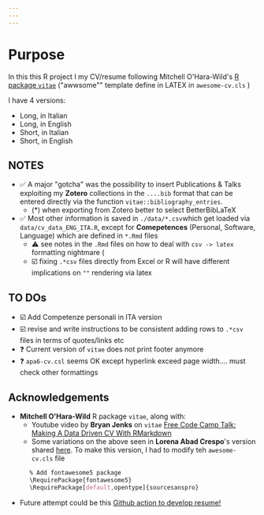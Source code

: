 ```yaml
---
---
---
```


# Purpose

In this this R project I my CV/resume following Mitchell O'Hara-Wild's [R package `vitae`](https://github.com/mitchelloharawild/vitae) ("awwsome"" template define in LATEX in `awesome-cv.cls` )

I have 4 versions:

-   Long, in Italian
-   Long, in English
-   Short, in Italian
-   Short, in English

## NOTES

-   :white_check_mark: A major "gotcha" was the possibility to insert Publications & Talks exploiting my **Zotero** collections in the `....bib` format that can be entered directly via the function `vitae::bibliography_entries`.
    -   (\*) when exporting from Zotero better to select BetterBibLaTeX
-   :white_check_mark: Most other information is saved in `./data/*.csv`which get loaded via `data/cv_data_ENG_ITA.R`, except for **Comepetences** (Personal, Software, Language) which are defined in `*.Rmd` files
    -   :warning: see notes in the `.Rmd` files on how to deal with `csv -> latex` formatting nightmare (
    -   :ballot_box_with_check: fixing `.*csv` files directly from Excel or R will have different implications on `""` rendering via latex

## TO DOs

-   :ballot_box_with_check: Add Competenze personali in ITA version
-   :ballot_box_with_check: revise and write instructions to be consistent adding rows to `.*csv` files in terms of quotes/links etc
-   :question: Current version of `vitae` does not print footer anymore
-   :question: `apa6-cv.csl` seems OK except hyperlink exceed page width.... must check other formattings

## Acknowledgements

-   **Mitchell O'Hara-Wild** R package `vitae`, along with:
    -   Youtube video by **Bryan Jenks** on `vitae` [Free Code Camp Talk: Making A Data Driven CV With RMarkdown](https://www.youtube.com/watch?v=cMlRAiQUdD8&t=113s)
    -   Some variations on the above seen in **Lorena Abad Crespo**'s version shared [here](https://github.com/loreabad6/R-CV). To make this version, I had to modify teh `awesome-cv.cls` file

``` css
      % Add fontawesome5 package 
      \RequirePackage{fontawesome5}
      \RequirePackage[default,opentype]{sourcesanspro}
```

-   Future attempt could be this [Github action to develop resume!](https://github.com/rahulrai-in/csf-resume-ops/blob/5b12e8adc82a96e738f4ea1a89a180006234c2f8/README.md)
